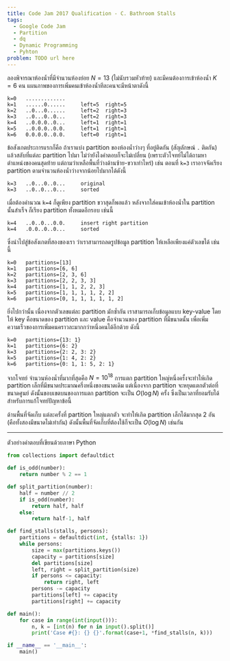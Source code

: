 ```yaml
---
title: Code Jam 2017 Qualification - C. Bathroom Stalls
tags:
  - Google Code Jam
  - Partition
  - dq
  - Dynamic Programming
  - Pyhton
problem: TODO url here
---
```


ลองพิจารณาห้องน้ำที่มีจำนวนห้องย่อย $N=13$ (ไม่นับรวมหัวท้าย) และมีคนต้องการเข้าห้องน้ำ $K=6$ คน แผนภาพของการเพิ่มคนเข้าห้องน้ำทีละคนจะมีหน้าตาดังนี้

    k=0   .............
    k=1   ......0......     left=5  right=5
    k=2   ..0...0......     left=2  right=3
    k=3   ..0...0..0...     left=2  right=3
    k=4   ..0.0.0..0...     left=1  right=1
    k=5   ..0.0.0..0.0.     left=1  right=1
    k=6   0.0.0.0..0.0.     left=0  right=1

ข้อสังเกตประการแรกก็คือ ถ้าเราแบ่ง partition ของห้องน้ำว่างๆ ที่อยู่ติดกัน (สัญลักษณ์ `.` ติดกัน) แล้วสลับที่แต่ละ partition ไปมา ไม่ว่ายังไงคำตอบก็จะไม่เปลี่ยน (เพราะตัวโจทย์ไม่ได้ถามหาตำแหน่งของคนสุดท้าย แต่ถามว่าเหลือพื้นที่ว่างด้านซ้าย-ขวาเท่าไหร่) เช่น ตอนที่ `k=3` เราอาจจัดเรียง partition ตามจำนวนห้องน้ำว่างจากน้อยไปมากได้ดังนี้

    k=3   ..0...0..0...     original
    k=3   ..0..0...0...     sorted

เมื่อต้องคำนวณ `k=4` ก็ดูเพียง partition ขวาสุดก็พอแล้ว หลังจากใส่คนเข้าห้องน้ำใน partition นั้นสำเร็จ ก็เรียง partition ทั้งหมดอีกรอบ เช่นนี้

    k=4   ..0..0...0.0.     insert right partition
    k=4   .0.0..0..0...     sorted

ซึ่งนำไปสู่ข้อสังเกตที่สองของเรา ว่าเราสามารถลดรูปข้อมูล partition ให้เหลือเพียงแค่ตัวเลขได้ เช่นนี้

    k=0   partitions=[13]
    k=1   partitions=[6, 6]
    k=2   partitions=[2, 3, 6]
    k=3   partitions=[2, 2, 3, 3]
    k=4   partitions=[1, 1, 2, 2, 3]
    k=5   partitions=[1, 1, 1, 1, 2, 2]
    k=6   partitions=[0, 1, 1, 1, 1, 1, 2]

ยิ่งไปกว่านั้น เนื่องจากตัวเลขแต่ละ partition มักซ้ำกัน เราสามารถเก็บข้อมูลแบบ key-value โดยให้ key คือขนาดของ partition และ value คือจำนวนของ partition ที่มีขนาดนั้น เพื่อเพิ่มความเร็วของการเพิ่มคนคราวละมากกว่าหนึ่งคนได้อีกด้วย ดังนี้

    k=0   partitions={13: 1}
    k=1   partitions={6: 2}
    k=3   partitions={2: 2, 3: 2}
    k=5   partitions={1: 4, 2: 2}
    k=6   partitions={0: 1, 1: 5, 2: 1}

จากโจทย์ จำนวนห้องน้ำที่มากที่สุดคือ $N=10^{18}$ การแตก partition ใหญ่หนึ่งครั้งจะทำให้เกิด partition เล็กที่มีขนาดประมาณครึ่งหนึ่งของขนาดเดิม แต่เนื่องจาก partition จะหยุดแตกตัวต่อที่ขนาดศูนย์ ดังนั้นขอบเขตบนของการแตก partition จะเป็น $O(\log{N})$ ครั้ง ซึ่งเป็นเวลาที่ยอมรับได้สำหรับการแก้โจทย์ปัญหาข้อนี้

ด้านพื้นที่จัดเก็บ แต่ละครั้งที่ partition ใหญ่แตกตัว จะทำให้เกิด partition เล็กได้มากสุด 2 อัน (คือทั้งสองมีขนาดไม่เท่ากัน) ดังนั้นพื้นที่จัดเก็บที่ต้องใช้ก็จะเป็น $O(\log{N})$ เช่นกัน

---

ตัวอย่างคำตอบที่เขียนด้วยภาษา Python

``` python
from collections import defaultdict

def is_odd(number):
    return number % 2 == 1

def split_partition(number):
    half = number // 2
    if is_odd(number):
        return half, half
    else:
        return half-1, half

def find_stalls(stalls, persons):
    partitions = defaultdict(int, {stalls: 1})
    while persons:
        size = max(partitions.keys())
        capacity = partitions[size]
        del partitions[size]
        left, right = split_partition(size)
        if persons <= capacity:
            return right, left
        persons -= capacity
        partitions[left] += capacity
        partitions[right] += capacity

def main():
    for case in range(int(input())):
        n, k = [int(n) for n in input().split()]
        print('Case #{}: {} {}'.format(case+1, *find_stalls(n, k)))

if __name__ == '__main__':
    main()

```
